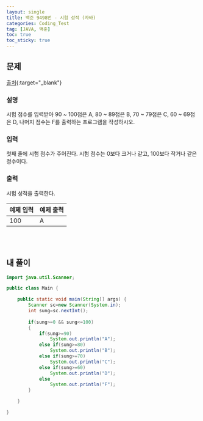 ```yaml
---
layout: single
title: 백준 9498번 - 시험 성적 (자바)
categories: Coding_Test
tag: [JAVA, 백준]
toc: true
toc_sticky: true
---
```


## 문제
[출처](https://www.acmicpc.net/problem/9498){:target="_blank"}
### 설명
시험 점수를 입력받아 90 ~ 100점은 A, 80 ~ 89점은 B, 70 ~ 79점은 C, 60 ~ 69점은 D, 나머지 점수는 F를 출력하는 프로그램을 작성하시오.

### 입력
첫째 줄에 시험 점수가 주어진다. 시험 점수는 0보다 크거나 같고, 100보다 작거나 같은 정수이다.

### 출력
시험 성적을 출력한다.

예제 입력|예제 출력
---|---
100|A

<br/><br/>

## 내 풀이
```java
import java.util.Scanner;

public class Main {

	public static void main(String[] args) {
		Scanner sc=new Scanner(System.in);
		int sung=sc.nextInt();
		
		if(sung>=0 && sung<=100)
		{
			if(sung>=90)
				System.out.println("A");
			else if(sung>=80)
				System.out.println("B");
			else if(sung>=70)
				System.out.println("C");
			else if(sung>=60)
				System.out.println("D");
			else
				System.out.println("F");
		}

	}

}
```